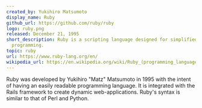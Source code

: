 ```yaml
---
created_by: Yukihiro Matsumoto
display_name: Ruby
github_url: https://github.com/ruby/ruby
logo: ruby.png
released: December 21, 1995
short_description: Ruby is a scripting language designed for simplified object-oriented
  programming.
topic: ruby
url: https://www.ruby-lang.org/en/
wikipedia_url: https://en.wikipedia.org/wiki/Ruby_(programming_language)
---
```

Ruby was developed by Yukihiro "Matz" Matsumoto in 1995 with the intent of having an easily readable programming language. It is integrated with the Rails framework to create dynamic web-applications. Ruby's syntax is similar to that of Perl and Python.
